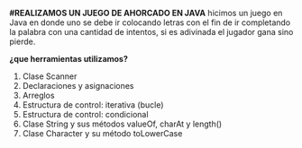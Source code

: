 **#REALIZAMOS UN JUEGO DE AHORCADO EN JAVA**
hicimos un juego en Java en donde uno se debe ir colocando letras con el fin de ir completando la palabra con una cantidad de intentos, si es adivinada el jugador gana sino pierde.

**¿que herramientas utilizamos?**

 1. Clase Scanner
 2. Declaraciones y asignaciones
 3. Arreglos
 4. Estructura de control: iterativa (bucle)
 5. Estructura de control: condicional
 6. Clase String y sus métodos valueOf, charAt y length()
 7. Clase Character y su método toLowerCase

